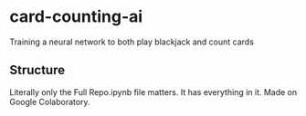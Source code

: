 # card-counting-ai
Training a neural network to both play blackjack and count cards

## Structure

Literally only the Full Repo.ipynb file matters. It has everything in it. Made on Google Colaboratory. 

